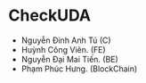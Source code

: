 # CheckUDA
- Nguyễn Đinh Anh Tú (C)
- Huỳnh Công Viên. (FE)
- Nguyễn Đại Mai Tiến. (BE)
- Phạm Phúc Hưng. (BlockChain)
